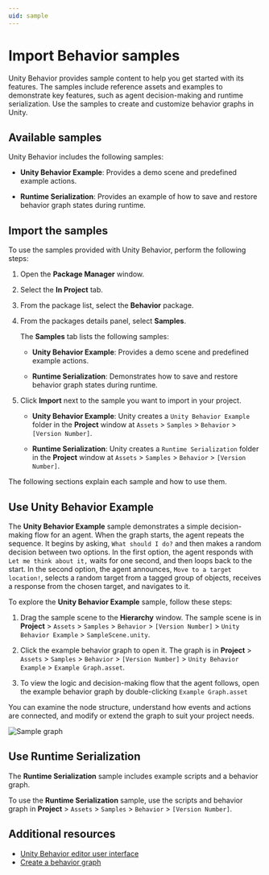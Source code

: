 ```yaml
---
uid: sample
---
```

# Import Behavior samples

Unity Behavior provides sample content to help you get started with its features. The samples include reference assets and examples to demonstrate key features, such as agent decision-making and runtime serialization. Use the samples to create and customize behavior graphs in Unity.

## Available samples

Unity Behavior includes the following samples:

* **Unity Behavior Example**: Provides a demo scene and predefined example actions.

* **Runtime Serialization**: Provides an example of how to save and restore behavior graph states during runtime.

## Import the samples

To use the samples provided with Unity Behavior, perform the following steps:

1. Open the **Package Manager** window.
2. Select the **In Project** tab.
3. From the package list, select the **Behavior** package.
4. From the packages details panel, select **Samples**.

   The **Samples** tab lists the following samples:

   * **Unity Behavior Example**: Provides a demo scene and predefined example actions.

   * **Runtime Serialization**: Demonstrates how to save and restore behavior graph states during runtime.

5. Click **Import** next to the sample you want to import in your project.

    * **Unity Behavior Example**: Unity creates a `Unity Behavior Example` folder in the **Project** window at `Assets` > `Samples` > `Behavior` > `[Version Number]`.

    * **Runtime Serialization**: Unity creates a `Runtime Serialization` folder in the **Project** window at `Assets` > `Samples` > `Behavior` > `[Version Number]`.

The following sections explain each sample and how to use them.

## Use Unity Behavior Example

The **Unity Behavior Example** sample demonstrates a simple decision-making flow for an agent. When the graph starts, the agent repeats the sequence. It begins by asking, `What should I do?` and then makes a random decision between two options. In the first option, the agent responds with `Let me think about it,` waits for one second, and then loops back to the start. In the second option, the agent announces, `Move to a target location!`, selects a random target from a tagged group of objects, receives a response from the chosen target, and navigates to it.

To explore the **Unity Behavior Example** sample, follow these steps:

1. Drag the sample scene to the **Hierarchy** window. The sample scene is in **Project** > `Assets` > `Samples` > `Behavior` > `[Version Number]` > `Unity Behavior Example` > `SampleScene.unity`.

2. Click the example behavior graph to open it. The graph is in **Project** > `Assets` > `Samples` > `Behavior` > `[Version Number]` > `Unity Behavior Example` > `Example Graph.asset`.

3. To view the logic and decision-making flow that the agent follows, open the example behavior graph by double-clicking `Example Graph.asset`

You can examine the node structure, understand how events and actions are connected, and modify or extend the graph to suit your project needs.

   ![Sample graph](Images/Sample-Scene-Graph.png)

## Use Runtime Serialization

The **Runtime Serialization** sample includes example scripts and a behavior graph.

To use the **Runtime Serialization** sample, use the scripts and behavior graph in **Project** > `Assets` > `Samples` > `Behavior` > `[Version Number]`.

## Additional resources

* [Unity Behavior editor user interface](user-interface.md)
* [Create a behavior graph](create-behavior-graph.md)
